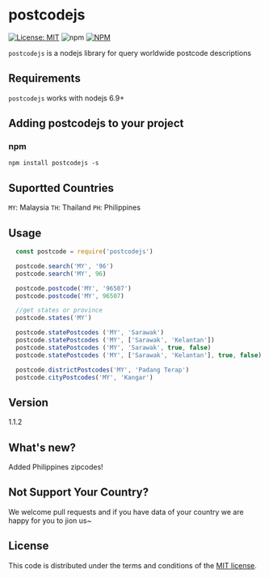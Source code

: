 # postcodejs

[![License: MIT](https://img.shields.io/badge/license-MIT-blue.svg?style=flat)](http://opensource.org/licenses/MIT)
![npm](https://img.shields.io/npm/v/npm.svg)
[![NPM](https://nodei.co/npm/postcodejs.png?compact=true)](https://nodei.co/npm/postcodejs/)


`postcodejs` is a nodejs library for query worldwide postcode descriptions

## Requirements

`postcodejs` works with nodejs 6.9+

## Adding postcodejs to your project

### npm
`npm install postcodejs -s`

## Suportted Countries
`MY`: Malaysia
`TH`: Thailand
`PH`: Philippines

## Usage

```js
  const postcode = require('postcodejs')

  postcode.search('MY', '96')
  postcode.search('MY', 96)

  postcode.postcode('MY', '96507')
  postcode.postcode('MY', 96507)

  //get states or province
  postcode.states('MY')

  postcode.statePostcodes ('MY', 'Sarawak')
  postcode.statePostcodes ('MY', ['Sarawak', 'Kelantan'])
  postcode.statePostcodes ('MY', 'Sarawak', true, false)
  postcode.statePostcodes ('MY', ['Sarawak', 'Kelantan'], true, false)

  postcode.districtPostcodes('MY', 'Padang Terap')
  postcode.cityPostcodes('MY', 'Kangar')
```

## Version
1.1.2

## What's new?
Added Philippines zipcodes!

## Not Support Your Country?
We welcome pull requests and if you have data of your country we are happy for you to jion us~

## License

This code is distributed under the terms and conditions of the [MIT license](LICENSE).

